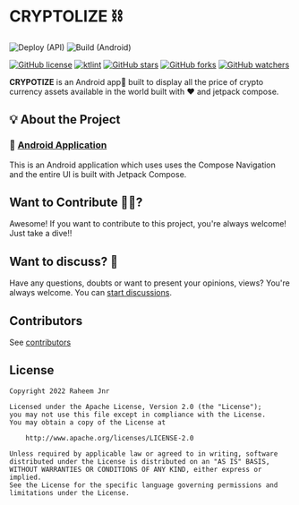 # CRYPTOLIZE ⛓️

![Deploy (API)](https://github.com/PatilShreyas/NotyKT/workflows/Deploy%20(API)/badge.svg)
![Build (Android)](https://github.com/PatilShreyas/NotyKT/workflows/Build%20(Android)/badge.svg)


[![GitHub license](https://img.shields.io/badge/License-Apache%202.0-blue.svg)](LICENSE)
[![ktlint](https://img.shields.io/badge/code%20style-%E2%9D%A4-FF4081.svg)](https://ktlint.github.io/)
[![GitHub stars](https://img.shields.io/github/stars/PatilShreyas/NotyKT?style=social)](https://github.com/RaheemJnr/Crypolize/stargazers)
[![GitHub forks](https://img.shields.io/github/forks/PatilShreyas/NotyKT?style=social)](https://github.com/RaheemJnr/Crypolize/network/members)
[![GitHub watchers](https://img.shields.io/github/watchers/PatilShreyas/NotyKT?style=social)](https://github.com/RaheemJnr/Crypolize/watchers)


**CRYPOTIZE** is an Android app📱 built to display all the price of crypto currency assets available in the world built with ❤️ and jetpack compose.


## 💡 About the Project

### 🔹 [Android Application]()

This is an Android application which uses uses the Compose Navigation and the entire UI is built with Jetpack Compose.

## Want to Contribute 🙋‍♂️?

Awesome! If you want to contribute to this project, you're always welcome! Just take a dive!!
## Want to discuss? 💬

Have any questions, doubts or want to present your opinions, views? You're always welcome. You can [start discussions](https://github.com/RaheemJnr/Crypolize/discussions).

## Contributors

See [contributors](https://github.com/RaheemJnr/Crypolize/graphs/contributors)


## License

```
Copyright 2022 Raheem Jnr

Licensed under the Apache License, Version 2.0 (the "License");
you may not use this file except in compliance with the License.
You may obtain a copy of the License at

    http://www.apache.org/licenses/LICENSE-2.0

Unless required by applicable law or agreed to in writing, software
distributed under the License is distributed on an "AS IS" BASIS,
WITHOUT WARRANTIES OR CONDITIONS OF ANY KIND, either express or implied.
See the License for the specific language governing permissions and
limitations under the License.
```

